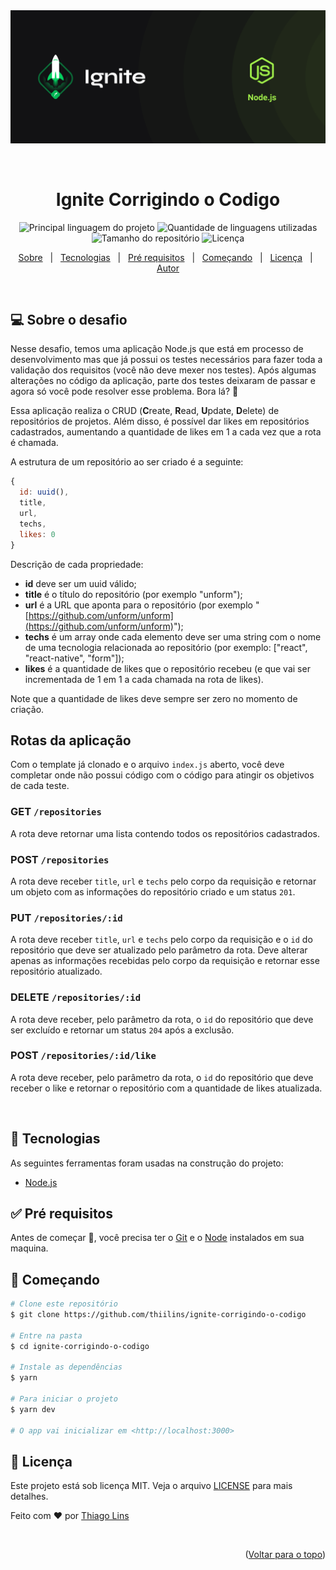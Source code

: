 <div align="center" id="top"> 
  <img src="./.github/banner-nodeJS.png" alt="Ignite Corrigindo o Codigo" />

&#xa0;

  <!-- <a href="https://ignitecorrigindoocodigo.netlify.com">Demo</a> -->
</div>

<h1 align="center">Ignite Corrigindo o Codigo</h1>

<p align="center">
  <img alt="Principal linguagem do projeto" src="https://img.shields.io/github/languages/top/thiilins/ignite-corrigindo-o-codigo?color=56BEB8">

  <img alt="Quantidade de linguagens utilizadas" src="https://img.shields.io/github/languages/count/thiilins/ignite-corrigindo-o-codigo?color=56BEB8">

  <img alt="Tamanho do repositório" src="https://img.shields.io/github/repo-size/thiilins/ignite-corrigindo-o-codigo?color=56BEB8">

  <img alt="Licença" src="https://img.shields.io/github/license/thiilins/ignite-corrigindo-o-codigo?color=56BEB8">

  <!-- <img alt="Github issues" src="https://img.shields.io/github/issues/thiilins/ignite-corrigindo-o-codigo?color=56BEB8" /> -->

  <!-- <img alt="Github forks" src="https://img.shields.io/github/forks/thiilins/ignite-corrigindo-o-codigo?color=56BEB8" /> -->

  <!-- <img alt="Github stars" src="https://img.shields.io/github/stars/thiilins/ignite-corrigindo-o-codigo?color=56BEB8" /> -->
</p>

<!-- Status -->

<!-- <h4 align="center">
	🚧  Ignite Corrigindo o Codigo 🚀 Em construção...  🚧
</h4>

<hr> -->

<p align="center">
  <a href="#computer-sobre-o-desafio">Sobre</a> &#xa0; |  &#xa0;
  <a href="#rocket-tecnologias">Tecnologias</a> &#xa0; | &#xa0;
  <a href="#white_check_mark-pré-requesitos">Pré requisitos</a> &#xa0; | &#xa0;
  <a href="#checkered_flag-começando">Começando</a> &#xa0; | &#xa0;
  <a href="#memo-licença">Licença</a> &#xa0; | &#xa0;
  <a href="https://github.com/thiilins" target="_blank">Autor</a>
</p>

<br>

## :computer: Sobre o desafio

Nesse desafio, temos uma aplicação Node.js que está em processo de desenvolvimento mas que já possui os testes necessários para fazer toda a validação dos requisitos (você não deve mexer nos testes).
Após algumas alterações no código da aplicação, parte dos testes deixaram de passar e agora só você pode resolver esse problema. Bora lá? 🚀

Essa aplicação realiza o CRUD (**C**reate, **R**ead, **U**pdate, **D**elete) de repositórios de projetos. Além disso, é possível dar likes em repositórios cadastrados, aumentando a quantidade de likes em 1 a cada vez que a rota é chamada.

A estrutura de um repositório ao ser criado é a seguinte:

```jsx
{
  id: uuid(),
  title,
  url,
  techs,
  likes: 0
}
```

Descrição de cada propriedade:

- **id** deve ser um uuid válido;
- **title** é o título do repositório (por exemplo "unform");
- **url** é a URL que aponta para o repositório (por exemplo "[https://github.com/unform/unform](https://github.com/unform/unform)");
- **techs** é um array onde cada elemento deve ser uma string com o nome de uma tecnologia relacionada ao repositório (por exemplo: ["react", "react-native", "form"]);
- **likes** é a quantidade de likes que o repositório recebeu (e que vai ser incrementada de 1 em 1 a cada chamada na rota de likes).

Note que a quantidade de likes deve sempre ser zero no momento de criação.

## Rotas da aplicação

Com o template já clonado e o arquivo `index.js` aberto, você deve completar onde não possui código com o código para atingir os objetivos de cada teste.

### GET `/repositories`

A rota deve retornar uma lista contendo todos os repositórios cadastrados.

### POST `/repositories`

A rota deve receber `title`, `url` e `techs` pelo corpo da requisição e retornar um objeto com as informações do repositório criado e um status `201`.

### PUT `/repositories/:id`

A rota deve receber `title`, `url` e `techs` pelo corpo da requisição e o `id` do repositório que deve ser atualizado pelo parâmetro da rota. Deve alterar apenas as informações recebidas pelo corpo da requisição e retornar esse repositório atualizado.

### DELETE `/repositories/:id`

A rota deve receber, pelo parâmetro da rota, o `id` do repositório que deve ser excluído e retornar um status `204` após a exclusão.

### POST `/repositories/:id/like`

A rota deve receber, pelo parâmetro da rota, o `id` do repositório que deve receber o like e retornar o repositório com a quantidade de likes atualizada.

&#xa0;

## :rocket: Tecnologias

As seguintes ferramentas foram usadas na construção do projeto:

- [Node.js](https://nodejs.org/en/)

## :white_check_mark: Pré requisitos

Antes de começar :checkered_flag:, você precisa ter o [Git](https://git-scm.com) e o [Node](https://nodejs.org/en/) instalados em sua maquina.

## :checkered_flag: Começando

```bash
# Clone este repositório
$ git clone https://github.com/thiilins/ignite-corrigindo-o-codigo

# Entre na pasta
$ cd ignite-corrigindo-o-codigo

# Instale as dependências
$ yarn

# Para iniciar o projeto
$ yarn dev

# O app vai inicializar em <http://localhost:3000>
```

## :memo: Licença

Este projeto está sob licença MIT. Veja o arquivo [LICENSE](LICENSE.md) para mais detalhes.

Feito com :heart: por <a href="https://github.com/thiilins" target="_blank">Thiago Lins</a>

&#xa0;

<p align="right">(<a href="#top">Voltar para o topo</a>)</p>

